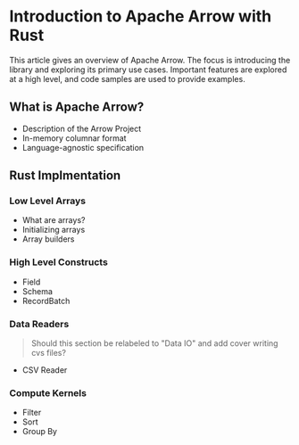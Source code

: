 # Introduction to Apache Arrow with Rust

This article gives an overview of Apache Arrow. The focus is introducing the library and exploring its primary use cases. Important features are explored at a high level, and code samples are used to provide examples.

## What is Apache Arrow?

- Description of the Arrow Project
- In-memory columnar format
- Language-agnostic specification

## Rust Implmentation

### Low Level Arrays

- What are arrays?
- Initializing arrays
- Array builders

### High Level Constructs

- Field
- Schema
- RecordBatch

### Data Readers

> Should this section be relabeled to "Data IO" and add cover writing cvs files?

- CSV Reader

### Compute Kernels

- Filter
- Sort
- Group By
